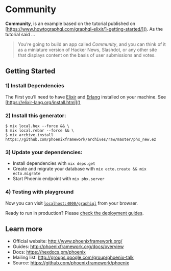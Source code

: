 # Community

**Community**, is an example based on the tutorial published on  [https://www.howtographql.com/graphql-elixir/1-getting-started/](). As the tutorial said ...

> You’re going to build an app called *Community*, and you can think of it as a miniature version of Hacker News, Slashdot, or any other site that displays content on the basis of user submissions and votes.

## Getting Started

### 1) Install Dependencies

The First you’ll need to have [Elixir](https://elixir-lang.org/) and [Erlang](https://www.erlang.org/) installed on your machine. See [https://elixir-lang.org/install.html]()

### 2) Install this generator:

```
$ mix local.hex --force && \
$ mix local.rebar --force && \
$ mix archive.install https://github.com/phoenixframework/archives/raw/master/phx_new.ez
```

### 3) Update your dependencies:

  * Install dependencies with `mix deps.get`
  * Create and migrate your database with `mix ecto.create && mix ecto.migrate`
  * Start Phoenix endpoint with `mix phx.server`

### 4) Testing with playground

Now you can visit [`localhost:4000/graphiql`](http://localhost:4000/graphiql) from your browser.

Ready to run in production? Please [check the deployment guides](http://www.phoenixframework.org/docs/deployment).

## Learn more

  * Official website: http://www.phoenixframework.org/
  * Guides: http://phoenixframework.org/docs/overview
  * Docs: https://hexdocs.pm/phoenix
  * Mailing list: http://groups.google.com/group/phoenix-talk
  * Source: https://github.com/phoenixframework/phoenix
